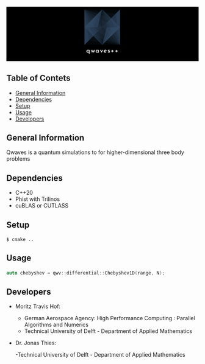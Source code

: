 
![qwave banner](./images/qwaves_banner.png)
## Table of Contets
* [General Information](#general-information)
* [Dependencies](#dependencies)
* [Setup](#setup)
* [Usage](#usage)
* [Developers](#developers)

## General Information
Qwaves is a quantum simulations to for higher-dimensional three body problems

## Dependencies
* C++20
* Phist with Trilinos
* cuBLAS or CUTLASS

## Setup
```
$ cmake ..
```

## Usage
```cpp
auto chebyshev = qwv::differential::Chebyshev1D(range, N);
```
## Developers
* Moritz Travis Hof:
     - German Aerospace Agency: High Performance Computing : Parallel Algorithms and Numerics
     - Technical University of Delft - Department of Applied Mathematics
     
* Dr. Jonas Thies:

     -Technical University of Delft - Department of Applied Mathematics
